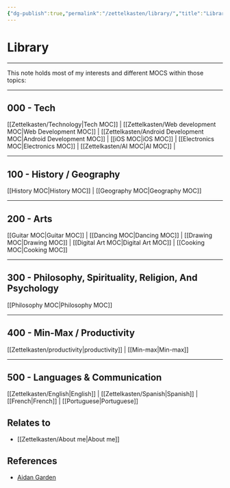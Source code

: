 ```yaml
---
{"dg-publish":true,"permalink":"/zettelkasten/library/","title":"Library","tags":["personal","status/done","core/important-ideas"],"noteIcon":"","created":"2023-10-08T13:11:35.828+01:00"}
---
```



# Library
---

This note holds most of my interests and different MOCS within those topics:


---

## 000 - Tech

[[Zettelkasten/Technology\|Tech MOC]] | [[Zettelkasten/Web development MOC\|Web Development MOC]] | [[Zettelkasten/Android Development MOC\|Android Development MOC]] | [[iOS MOC\|iOS MOC]] | [[Electronics MOC\|Electronics MOC]] | [[Zettelkasten/AI MOC\|AI MOC]] | 

---

## 100 - History / Geography

[[History MOC\|History MOC]] | [[Geography MOC\|Geography MOC]] 


---
## 200 - Arts

[[Guitar MOC\|Guitar MOC]] |  [[Dancing MOC\|Dancing MOC]] | [[Drawing MOC\|Drawing MOC]] | [[Digital Art MOC\|Digital Art MOC]] | [[Cooking MOC\|Cooking MOC]]

---
## 300 - Philosophy, Spirituality, Religion, And Psychology

[[Philosophy MOC\|Philosophy MOC]]

---
## 400 - Min-Max / Productivity

[[Zettelkasten/productivity\|productivity]] | [[Min-max\|Min-max]]

---
## 500 - Languages & Communication

[[Zettelkasten/English\|English]] | [[Zettelkasten/Spanish\|Spanish]] | [[French\|French]] | [[Portuguese\|Portuguese]]



## Relates to

 - [[Zettelkasten/About me\|About me]]
## References
- [Aidan Garden](https://publish.obsidian.md/aidanhelfant/Atlas/MOCS/%F0%9F%A7%BELibrary)
